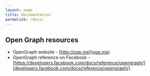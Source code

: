 ```yaml
---
layout: page
title: Documentation
permalink: /docs/
---
```


## Open Graph resources

* OpenGraph website - [http://ogp.me](ogp.me)
* OpenGraph reference on Facebook - [https://developers.facebook.com/docs/reference/opengraph/](developers.facebook.com/docs/reference/opengraph/)
